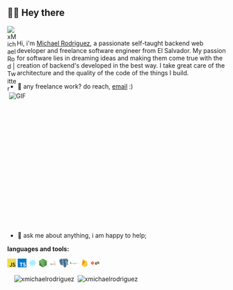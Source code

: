 ## 👋🏻 Hey there 
<!-- <a href="https://discord.gg/XTW52Kt">
  <img align="left" alt="Abhishek's Discord" width="22px" src="https://raw.githubusercontent.com/peterthehan/peterthehan/master/assets/discord.svg" />
</a> -->
<a href="https://twitter.com/xMichaelRo">
  <img align="left" alt="xMichaelRod | Twitter" width="22px" src="https://raw.githubusercontent.com/peterthehan/peterthehan/master/assets/twitter.svg" />
</a>

<br />


Hi, i'm [Michael Rodriguez](https://www.instagram.com/xmichaelrodriguez/?hl=es-la), a passionate self-taught backend web developer and freelance software engineer from El Salvador. My passion for software lies in dreaming ideas and making them come true with the creation of backend's developed in the best way. I take great care of the architecture and the quality of the code of the things I build.


  <img align="right" alt="GIF" src="https://github.com/abhisheknaiidu/abhisheknaiidu/blob/master/code.gif?raw=true" width="500" height="320" />
  
- 💼 any freelance work? do reach, [email](scottrodriguez2k@gmail.com) :)
- 💬 ask me about anything, i am happy to help;

**languages and tools:**  

<code><img height="20" src="https://raw.githubusercontent.com/github/explore/80688e429a7d4ef2fca1e82350fe8e3517d3494d/topics/javascript/javascript.png"></code>
<code><img height="20" src="https://raw.githubusercontent.com/github/explore/80688e429a7d4ef2fca1e82350fe8e3517d3494d/topics/typescript/typescript.png"></code>
<code><img height="20" src="https://raw.githubusercontent.com/github/explore/80688e429a7d4ef2fca1e82350fe8e3517d3494d/topics/react/react.png"></code>
<code><img height="20" src="https://raw.githubusercontent.com/github/explore/80688e429a7d4ef2fca1e82350fe8e3517d3494d/topics/nodejs/nodejs.png"></code>
<code><img height="20" src="https://raw.githubusercontent.com/github/explore/80688e429a7d4ef2fca1e82350fe8e3517d3494d/topics/mysql/mysql.png"></code>
<code><img height="20" src="https://raw.githubusercontent.com/github/explore/80688e429a7d4ef2fca1e82350fe8e3517d3494d/topics/postgresql/postgresql.png"></code>
<code><img height="20" src="https://raw.githubusercontent.com/github/explore/80688e429a7d4ef2fca1e82350fe8e3517d3494d/topics/mongodb/mongodb.png"></code>
<code><img height="20" src="https://raw.githubusercontent.com/github/explore/80688e429a7d4ef2fca1e82350fe8e3517d3494d/topics/firebase/firebase.png"></code>
<code><img height="20" src="https://raw.githubusercontent.com/github/explore/80688e429a7d4ef2fca1e82350fe8e3517d3494d/topics/git/git.png"></code>
 
 
 
 

 
 
  <p align="left">
  &nbsp;
  &nbsp;
  <img align="center" src="https://github-readme-stats.vercel.app/api?username=xmichaelrodriguez&show_icons=true&theme=gotham&locale=en" alt="xmichaelrodriguez" />&nbsp;
<img align="center" src="https://github-readme-stats.vercel.app/api/top-langs?username=xmichaelrodriguez&show_icons=true&theme=gotham&locale=en&layout=compact" alt="xmichaelrodriguez" />
</p>

  







